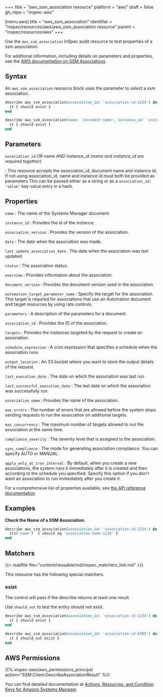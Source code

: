 +++
title = "aws_ssm_association resource"
platform = "aws"
draft = false
gh_repo = "inspec-aws"

[menu.aws]
title = "aws_ssm_association"
identifier = "inspec/resources/aws/aws_ssm_association resource"
parent = "inspec/resources/aws"
+++

Use the `aws_ssm_association` InSpec audit resource to test properties of a ssm association.

For additional information, including details on parameters and properties, see the [AWS documentation on SSM Associations](https://docs.aws.amazon.com/systems-manager/latest/userguide/sysman-state-assoc.html).

## Syntax

 An `aws_ssm_association` resource block uses the parameter to select a ssm association.

```ruby
describe aws_ssm_association(association_id: 'association-id-1234') do
  it { should exist }
end
```

```ruby
describe aws_ssm_association(name: 'document-name', instance_id: 'instance-id') do
  it { should exist }
end
```

## Parameters

`association_id` _OR_ name _AND_ instance_id _(name and instance_id are required together)_

: This resource accepts the association_id, document name and instance id. If not using association_id, name and instance id must both be provided as parameters
  This can be passed either as a string or as a `association_id: 'value'` key-value entry in a hash.

## Properties

`name`
: The name of the Systems Manager document.

`instance_id`
: Provides the id of the instance.

`association_version`
: Provides the version of the association.

`date`
: The date when the association was made.

`last_update_association_date`
: The date when the association was last updated.

`status`
: The association status.

`overview`
: Provides information about the association.

`document_version`
: Provides the document version used in the association.

`automation_target_parameter_name`
: Specify the target for the association. This target is required for associations that use an Automation document and target resources by using rate controls.

`parameters`
: A description of the parameters for a document.

`association_id`
: Provides the ID of the association.

`targets`
: Provides the instances targeted by the request to create an association.

`schedule_expression`
: A cron expression that specifies a schedule when the association runs.

`output_location`
: An S3 bucket where you want to store the output details of the request.

`last_execution_date`
: The date on which the association was last run.

`last_successful_execution_date`
: The last date on which the association was successfully run.

`association_name`
: Provides the name of the association.

`max_errors`
: The number of errors that are allowed before the system stops sending requests to run the association on additional targets.

`max_concurrency`
: The maximum number of targets allowed to run the association at the same time.

`compliance_severity`
: The severity level that is assigned to the association.

`sync_compliance`
: The mode for generating association compliance. You can specify AUTO or MANUAL.

`apply_only_at_cron_interval`
: By default, when you create a new associations, the system runs it immediately after it is created and then according to the schedule you specified. Specify this option if you don't want an association to run immediately after you create it.

For a comprehensive list of properties available, see [the API reference documentation](https://docs.aws.amazon.com/systems-manager/latest/APIReference/API_Association.html)

## Examples

**Check the Name of a SSM Association.**

```ruby
describe aws_ssm_association(association_id: 'association-id-1234') do
  its('name')  { should eq 'association-name-1234' }
end
```

## Matchers

{{< readfile file="content/reusable/md/inspec_matchers_link.md" >}}

This resource has the following special matchers.

### exist

The control will pass if the describe returns at least one result.

Use `should_not` to test the entity should not exist.

```ruby
describe aws_ssm_association(association_id: 'association-id-1234') do
  it { should exist }
end
```

```ruby
describe aws_ssm_association(association_id: 'association-id-6789') do
  it { should_not exist }
end
```

## AWS Permissions

{{% inspec-aws/aws_permissions_principal action="SSM:Client:DescribeAssociationResult" %}}

You can find detailed documentation at [Actions, Resources, and Condition Keys for Amazon Systems Manager](https://docs.aws.amazon.com/IAM/latest/UserGuide/list_awssystemsmanager.html).
